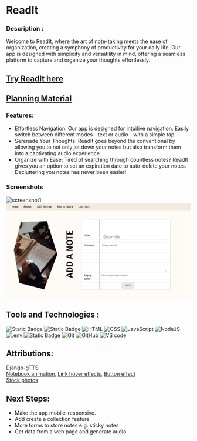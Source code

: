 # ReadIt
### Description :
Welcome to ReadIt, where the art of note-taking meets the ease of organization, creating a symphony of productivity for your daily life. Our app is designed with simplicity and versatility in mind, offering a seamless platform to capture and organize your thoughts effortlessly.

## [Try ReadIt here]('https://readit.fly.dev/')
## [Planning Material]('https://trello.com/b/d2BMfOBF/readit')

### Features:
-  Effortless Navigation:
Our app is designed for intuitive navigation. Easily switch between different modes—text or audio—with a simple tap. 
-  Serenade Your Thoughts:
ReadIt goes beyond the conventional by allowing you to not only jot down your notes but also transform them into a captivating audio experience.
-  Organize with Ease:
Tired of searching through countless notes? ReadIt gives you an option to set an expiration date to auto-delete your notes. Decluttering you notes has never been easier!

### Screenshots
![screenshot1](./main_app/static/images/readit-ss1.png)
![Screenshot2](./main_app/static/images/readit-ss2.png)

## Tools and Technologies :
![Static Badge](https://img.shields.io/badge/Python3-white?style=for-the-badge&logo=python)
![Static Badge](https://img.shields.io/badge/Django-green?style=for-the-badge&logo=django)
![HTML](https://img.shields.io/badge/HTML5-E34F26.svg?style=for-the-badge&logo=HTML5&logoColor=white)
![CSS](https://img.shields.io/badge/CSS3-1572B6.svg?style=for-the-badge&logo=CSS3&logoColor=white)
![JavaScript](https://img.shields.io/badge/JavaScript-F7DF1E.svg?style=for-the-badge&logo=JavaScript&logoColor=black)
![NodeJS](https://img.shields.io/badge/Node.js-339933.svg?style=for-the-badge&logo=nodedotjs&logoColor=white)
![.env](https://img.shields.io/badge/.ENV-ECD53F.svg?style=for-the-badge&logo=dotenv&logoColor=black)
![Static Badge](https://img.shields.io/badge/fly.io-purple?style=for-the-badge)
![Git](https://img.shields.io/badge/Git-F05032.svg?style=for-the-badge&logo=Git&logoColor=white)
![GitHub](https://img.shields.io/badge/GitHub-181717.svg?style=for-the-badge&logo=GitHub&logoColor=white)
![VS code](https://img.shields.io/badge/Visual%20Studio%20Code-007ACC.svg?style=for-the-badge&logo=Visual-Studio-Code&logoColor=white)

## Attributions:
[Django-gTTS](https://pypi.org/project/Django-Gtts/)  
[Notebook animation](https://codepen.io/oliviale/pen/bLYQQE), [Link hover effects](https://www.sliderrevolution.com/resources/css-link-hover-effects/), [Button effect](https://uiverse.io/aasisodiya/nasty-cat-19)  
[Stock photos](https://www.pexels.com/)

## Next Steps:
- Make the app mobile-responsive.
- Add create a collection feature
- More forms to store notes e.g. sticky notes
- Get data from a web page and generate audio
